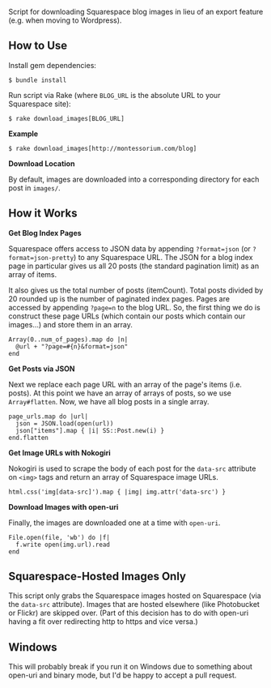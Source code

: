 Script for downloading Squarespace blog images in lieu of an export feature (e.g. when moving to Wordpress).

## How to Use

Install gem dependencies:

    $ bundle install

Run script via Rake (where `BLOG_URL` is the absolute URL to your Squarespace site):

    $ rake download_images[BLOG_URL]

**Example**

    $ rake download_images[http://montessorium.com/blog]

**Download Location**

By default, images are downloaded into a corresponding directory for each post in `images/`.

## How it Works

**Get Blog Index Pages**

Squarespace offers access to JSON data by appending `?format=json` (or `?format=json-pretty`) to any Squarespace URL. The JSON for a blog index page in particular gives us all 20 posts (the standard pagination limit) as an array of items.

It also gives us the total number of posts (itemCount). Total posts divided by 20 rounded up is the number of paginated index pages. Pages are accessed by appending `?page=n` to the blog URL. So, the first thing we do is construct these page URLs (which contain our posts which contain our images...) and store them in an array.

    Array(0..num_of_pages).map do |n|
      @url + "?page=#{n}&format=json"
    end

**Get Posts via JSON**

Next we replace each page URL with an array of the page's items (i.e. posts). At this point we have an array of arrays of posts, so we use `Array#flatten`. Now, we have all blog posts in a single array.

    page_urls.map do |url|
      json = JSON.load(open(url))
      json["items"].map { |i| SS::Post.new(i) }
    end.flatten

**Get Image URLs with Nokogiri**

Nokogiri is used to scrape the body of each post for the `data-src` attribute on `<img>` tags and return an array of Squarespace image URLs.

    html.css('img[data-src]').map { |img| img.attr('data-src') }

**Download Images with open-uri**

Finally, the images are downloaded one at a time with `open-uri`.

    File.open(file, 'wb') do |f|
      f.write open(img.url).read
    end

## Squarespace-Hosted Images Only

This script only grabs the Squarespace images hosted on Squarespace (via the `data-src` attribute). Images that are hosted elsewhere (like Photobucket or Flickr) are skipped over. (Part of this decision has to do with open-uri having a fit over redirecting http to https and vice versa.)

## Windows

This will probably break if you run it on Windows due to something about open-uri and binary mode, but I'd be happy to accept a pull request.